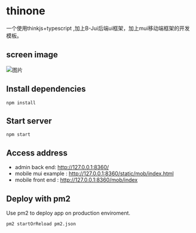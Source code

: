 # thinone

一个使用thinkjs+typescript ,加上B-Jui后端ui框架，加上mui移动端框架的开发模板。

## screen image
![图片](http://blueswu.gitee.io/myhome/thinonep1.png)
## Install dependencies

```
npm install
```

## Start server

```
npm start
```
## Access address
- admin back end: http://127.0.0.1:8360/
- mobile mui example : http://127.0.0.1:8360/static/mob/index.html
- mobile front end : http://127.0.0.1:8360/mob/index
## Deploy with pm2

Use pm2 to deploy app on production enviroment.

```
pm2 startOrReload pm2.json
```
